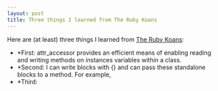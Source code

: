 ```yaml
---
layout: post
title: Three things I learned from The Ruby Koans
---
```


Here are (at least) three things I learned from [The Ruby Koans](http://rubykoans.com/):
- *First: attr_accessor provides an efficient means of enabling reading and writing methods on instances variables within a class.
- *Second: I can write blocks with {} and can pass these standalone blocks to a method. For example, 
- *Third: 

